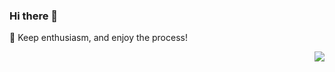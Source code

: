 ### Hi there 👋 
🌱 Keep enthusiasm, and enjoy the process!

<img align="right" src="https://github-readme-stats.vercel.app/api?username=l-cr&show_icons=true&text_color=24292e&bg_color=ffffff&hide_title=true">


<!--
**south-maple/south-maple** is a ✨ _special_ ✨ repository because its `README.md` (this file) appears on your GitHub profile.

Here are some ideas to get you started:

- 🔭 I’m currently working on ...
- 🌱 I’m currently learning ...
- 👯 I’m looking to collaborate on ...
- 🤔 I’m looking for help with ...
- 💬 Ask me about ...
- 📫 How to reach me: ...
- 😄 Pronouns: ...
- ⚡ Fun fact: ...
-->
